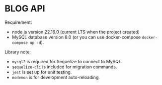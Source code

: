 # BLOG API

Requirement:
- node js version 22.16.0 (current LTS when the project created)
- MySQL database version 8.0 (or you can use docker-compose `docker-compose up -d`).

Library note:
- `mysql2` is required for Sequelize to connect to MySQL.
- `sequelize-cli` is included for migration commands.
- `jest` is set up for unit testing.
- `nodemon` is for development auto-reloading.

